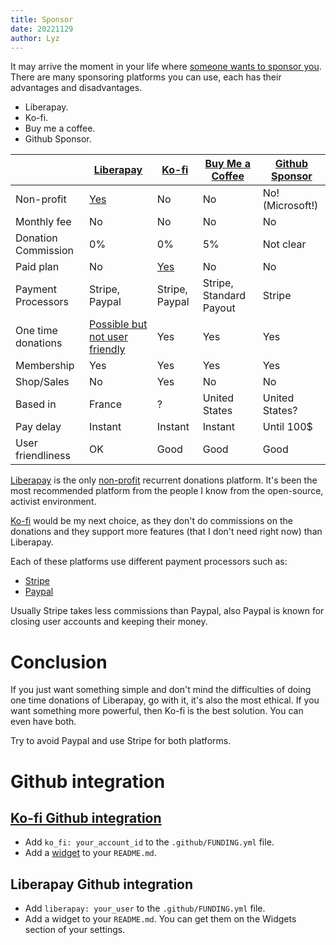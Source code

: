 ```yaml
---
title: Sponsor
date: 20221129
author: Lyz
---
```


It may arrive the moment in your life where
[someone wants to sponsor you](https://github.com/johnwidhalm/yamlfix/issues/185#issuecomment-1329276169).
There are many sponsoring platforms you can use, each has their advantages and
disadvantages.

- Liberapay.
- Ko-fi.
- Buy me a coffee.
- Github Sponsor.

|                     | [Liberapay][3]                      | [Ko-fi][4]     | [Buy Me a Coffee][6]    | [Github Sponsor][7] |
| ------------------- | ----------------------------------- | -------------- | ----------------------- | ------------------- |
| Non-profit          | [Yes][1]                            | No             | No                      | No! (Microsoft!)    |
| Monthly fee         | No                                  | No             | No                      | No                  |
| Donation Commission | 0%                                  | 0%             | 5%                      | Not clear           |
| Paid plan           | No                                  | [Yes][5]       | No                      | No                  |
| Payment Processors  | Stripe, Paypal                      | Stripe, Paypal | Stripe, Standard Payout | Stripe              |
| One time donations  | [Possible but not user friendly][2] | Yes            | Yes                     | Yes                 |
| Membership          | Yes                                 | Yes            | Yes                     | Yes                 |
| Shop/Sales          | No                                  | Yes            | No                      | No                  |
| Based in            | France                              | ?              | United States           | United States?      |
| Pay delay           | Instant                             | Instant        | Instant                 | Until 100$          |
| User friendliness   | OK                                  | Good           | Good                    | Good                |

[Liberapay](https://en.liberapay.com) is the only
[non-profit](https://en.liberapay.com/about/faq#differences) recurrent donations
platform. It's been the most recommended platform from the people I know from
the open-source, activist environment.

[Ko-fi](https://ko-fi.com/) would be my next choice, as they don't do
commissions on the donations and they support more features (that I don't need
right now) than Liberapay.

Each of these platforms use different payment processors such as:

- [Stripe](https://stripe.com/)
- [Paypal](https://paypal.com)

Usually Stripe takes less commissions than Paypal, also Paypal is known for
closing user accounts and keeping their money.

# Conclusion

If you just want something simple and don't mind the difficulties of doing one
time donations of Liberapay, go with it, it's also the most ethical. If you want
something more powerful, then Ko-fi is the best solution. You can even have
both.

Try to avoid Paypal and use Stripe for both platforms.

# Github integration

## [Ko-fi Github integration](https://help.ko-fi.com/hc/en-us/articles/360021025553-How-to-Use-Ko-fi-with-Github)

- Add `ko_fi: your_account_id` to the `.github/FUNDING.yml` file.
- Add a [widget](https://ko-fi.com/Manage/donation-widget-setup) to your
  `README.md`.

## Liberapay Github integration

- Add `liberapay: your_user` to the `.github/FUNDING.yml` file.
- Add a widget to your `README.md`. You can get them on the Widgets section of
  your settings.

[1]: https://en.liberapay.com/about/faq#differences
[2]: https://en.liberapay.com/about/faq#one-time-gift
[3]: https://en.liberapay.com
[4]: https://ko-fi.com/
[5]: https://ko-fi.com/gold
[6]: https://www.buymeacoffee.com/
[7]: https://github.com/sponsors
